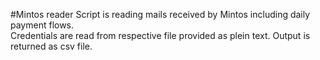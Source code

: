 #Mintos reader
Script is reading mails received by Mintos including daily payment flows.<br>
Credentials are read from respective file provided as plein text. Output is returned as csv file.
